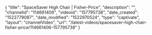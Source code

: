 {
    "title": "SpaceSaver High Chair | Fisher-Price",
    "description": "",
    "channelid": "114661406",
    "videoid": "157795738",
    "date_created": "1522779087",
    "date_modified": "1522970524",
    "type": "captivate",
    "layout": "channelVideo",
    "url": "\/latest-videos\/spacesaver-high-chair-fisher-price\/114661406-157795738"
}